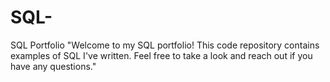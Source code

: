 # SQL-
SQL Portfolio
"Welcome to my SQL portfolio! This code repository contains examples of SQL I've written. Feel free to take a look and reach out if you have any questions."
